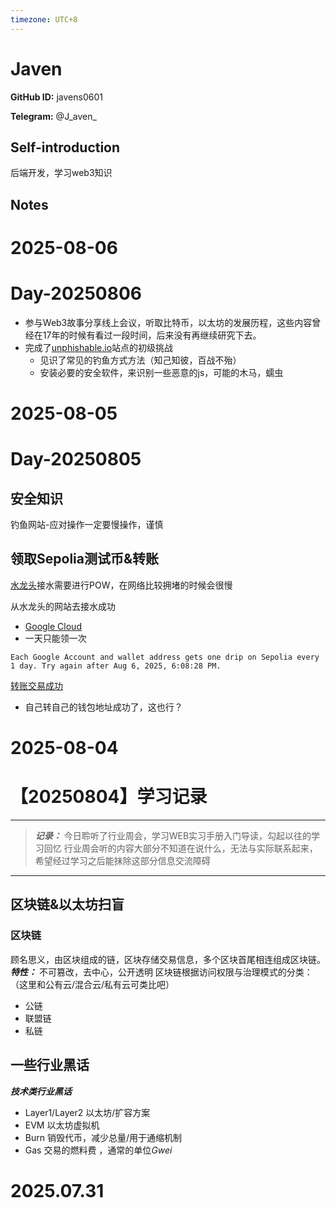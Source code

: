 ```yaml
---
timezone: UTC+8
---
```


# Javen

**GitHub ID:** javens0601

**Telegram:** @J_aven_

## Self-introduction

后端开发，学习web3知识

## Notes

<!-- Content_START -->
# 2025-08-06

# Day-20250806

- 参与Web3故事分享线上会议，听取比特币，以太坊的发展历程，这些内容曾经在17年的时候有看过一段时间，后来没有再继续研究下去。
- 完成了[unphishable.io](https://unphishable.io/)站点的初级挑战
    - 见识了常见的钓鱼方式方法（知己知彼，百战不殆）
    - 安装必要的安全软件，来识别一些恶意的js，可能的木马，蠕虫

# 2025-08-05

# Day-20250805

## 安全知识

钓鱼网站-应对操作一定要慢操作，谨慎

## 领取**Sepolia测试币**&转账

[水龙头](https://www.notion.so/Day-20250805-246a40f65dbf8030bf2dfbaeb2fbf13a?pvs=21)接水需要进行POW，在网络比较拥堵的时候会很慢

从水龙头的网站去接水成功

- [Google Cloud](https://cloud.google.com/application/web3/faucet/ethereum/sepolia)
- 一天只能领一次

```
Each Google Account and wallet address gets one drip on Sepolia every 1 day. Try again after Aug 6, 2025, 6:08:28 PM.
```

[转账交易成功](https://sepolia.etherscan.io/tx/0xe7e14d2fff938b5c4d7a46d7b2b2c33f31c7c0551b99da85a6baf7cc6ab735d4)

- 自己转自己的钱包地址成功了，这也行？

# 2025-08-04

# 【20250804】学习记录
--- 
> ***记录：*** 今日聆听了行业周会，学习WEB实习手册入门导读，勾起以往的学习回忆
行业周会听的内容大部分不知道在说什么，无法与实际联系起来，希望经过学习之后能抹除这部分信息交流障碍
--- 
## 区块链&以太坊扫盲
### 区块链
顾名思义，由区块组成的链，区块存储交易信息，多个区块首尾相连组成区块链。  
***特性：*** 不可篡改，去中心，公开透明
区块链根据访问权限与治理模式的分类：（这里和公有云/混合云/私有云可类比吧）
- 公链
- 联盟链
- 私链


## 一些行业黑话
 ***技术类行业黑话***
- Layer1/Layer2 以太坊/扩容方案
- EVM 以太坊虚拟机
- Burn 销毁代币，减少总量/用于通缩机制
- Gas 交易的燃料费 ，通常的单位*Gwei*


# 2025.07.31


<!-- Content_END -->
